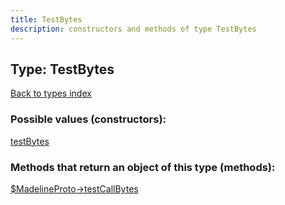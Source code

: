 ```yaml
---
title: TestBytes
description: constructors and methods of type TestBytes
---
```

## Type: TestBytes  
[Back to types index](index.md)



### Possible values (constructors):

[testBytes](../constructors/testBytes.md)  



### Methods that return an object of this type (methods):

[$MadelineProto->testCallBytes](../methods/testCallBytes.md)  



